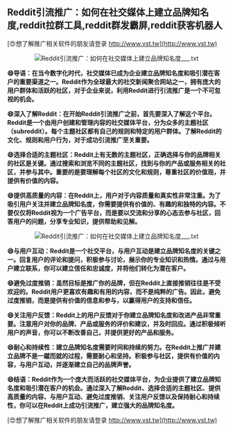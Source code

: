 ## **Reddit引流推广：如何在社交媒体上建立品牌知名度,reddit拉群工具,reddit群发霸屏,reddit获客机器人**

[😍想了解推广相关软件的朋友请登录 http://www.vst.tw](http://www.vst.tw)

 <center><img src="https://vst.tw/MP4/tuiguang/png/6.png" alt="Reddit引流推广：如何在社交媒体上建立品牌知名度___.txt"></center>

**😄导语：在当今数字化时代，社交媒体已成为企业建立品牌知名度和吸引潜在客户的重要渠道之一。Reddit作为全球最大的社交新闻聚合网站之一，拥有庞大的用户群体和活跃的社区，对于企业来说，利用Reddit进行引流推广是一个不可忽视的机会。**

**😄深入了解Reddit：在开始Reddit引流推广之前，首先要深入了解这个平台。Reddit是一个由用户创建和管理内容的社交媒体平台，分为众多的主题社区（subreddit）。每个主题社区都有自己的规则和特定的用户群体。了解Reddit的文化、规则和用户行为，对于成功引流推广至关重要。**

**😄选择合适的主题社区：Reddit上有无数的主题社区，正确选择与你的品牌相关的社区是关键。通过搜索和浏览不同的主题社区，找到与你的产品或服务相关的社区，并参与其中。重要的是要理解每个社区的文化和规则，尊重社区的价值观，并提供有价值的内容。**

**😄提供高质量的内容：在Reddit上，用户对于内容质量和真实性非常注重。为了吸引用户关注并建立品牌知名度，你需要提供有价值的、有趣的和独特的内容。不要仅仅将Reddit视为一个广告平台，而是要以交流和分享的心态去参与社区，回答用户的问题，分享专业知识，提供帮助和见解。**

 <center><img src="https://vst.tw/MP4/tuiguang/png/4.png" alt="Reddit引流推广：如何在社交媒体上建立品牌知名度___.txt"></center>

**😄与用户互动：Reddit是一个社交平台，与用户互动是建立品牌知名度的关键之一。回复用户的评论和提问，积极参与讨论，展示你的专业知识和热情。通过与用户建立联系，你可以建立信任和忠诚度，并将他们转化为潜在客户。**

**😄避免过度推销：虽然目标是推广你的品牌，但在Reddit上直接推销往往是不受欢迎的。Reddit用户更喜欢有趣和有用的内容，而不是纯粹的广告。因此，避免过度推销，而是提供有价值的信息和参与，以赢得用户的支持和信任。**

**😄关注用户反馈：Reddit上的用户反馈对于你建立品牌知名度和改进产品非常重要。注意用户对你的品牌、产品或服务的评价和建议，并及时回应。通过积极倾听用户的声音，你可以不断改善自己，并提供更好的产品和服务。**

**😄耐心和持续性：建立品牌知名度需要时间和持续的努力。在Reddit上推广并建立品牌不是一蹴而就的过程，需要耐心和坚持。积极参与社区，提供有价值的内容，与用户互动，并逐渐建立自己的品牌声誉。**

**😄结语：Reddit作为一个庞大而活跃的社交媒体平台，为企业提供了建立品牌知名度和吸引潜在客户的机会。通过深入了解Reddit、选择合适的主题社区、提供高质量的内容、与用户互动、避免过度推销、关注用户反馈以及保持耐心和持续性，你可以在Reddit上成功引流推广，建立强大的品牌知名度。**

[😍想了解推广相关软件的朋友请登录 http://www.vst.tw](http://www.vst.tw)



